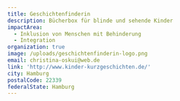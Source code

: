 ```yaml
---
title: Geschichtenfinderin
description: Bücherbox für blinde und sehende Kinder
impactArea:
  - Inklusion von Menschen mit Behinderung
  - Integration
organization: true
image: /uploads/geschichtenfinderin-logo.png
email: christina-oskui@web.de
link: 'http://www.kinder-kurzgeschichten.de/'
city: Hamburg
postalCode: 22339
federalState: Hamburg
---
```


